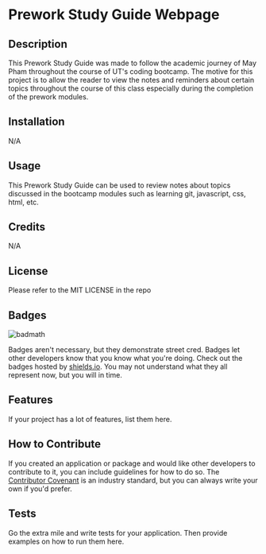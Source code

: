# Prework Study Guide Webpage

## Description
This Prework Study Guide was made to follow the academic journey of May Pham throughout the course of UT's coding bootcamp. The motive for this project is to allow the reader to view the notes and reminders about certain topics throughout the course of this class especially during the completion of the prework modules.

## Installation

N/A

## Usage

This Prework Study Guide can be used to review notes about topics discussed in the bootcamp modules such as learning git, javascript, css, html, etc. 

## Credits

N/A

## License

Please refer to the MIT LICENSE in the repo

## Badges

![badmath](https://img.shields.io/github/languages/top/nielsenjared/badmath)

Badges aren't necessary, but they demonstrate street cred. Badges let other developers know that you know what you're doing. Check out the badges hosted by [shields.io](https://shields.io/). You may not understand what they all represent now, but you will in time.

## Features

If your project has a lot of features, list them here.

## How to Contribute

If you created an application or package and would like other developers to contribute to it, you can include guidelines for how to do so. The [Contributor Covenant](https://www.contributor-covenant.org/) is an industry standard, but you can always write your own if you'd prefer.

## Tests

Go the extra mile and write tests for your application. Then provide examples on how to run them here.